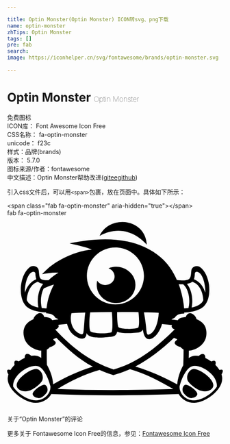 ```yaml
---

title: Optin Monster(Optin Monster) ICON转svg、png下载
name: optin-monster
zhTips: Optin Monster
tags: []
pre: fab
search: 
image: https://iconhelper.cn/svg/fontawesome/brands/optin-monster.svg

---
```


# Optin Monster  <small style="font-size: 60%;font-weight: 100">Optin Monster</small>


<div class="detail-page">
<p>
<span><span class="badge-success badge">免费图标</span> </span>
<br/>
<span>
ICON库：
<span class="badge-secondary badge">Font Awesome Icon Free</span> 
</span>
<br/>
<span>
CSS名称：
<span class="badge-secondary badge">fa-optin-monster</span> 
</span>
<br/>
<span>
unicode：
<span class="badge-secondary badge">f23c</span> 
<copy-btn content='f23c' btn-title=""></copy-btn>
<copy-btn :content='String.fromCodePoint(parseInt("f23c", 16))' btn-title="复制U"></copy-btn>
</span><br/><span>样式：<span class="badge-light badge">品牌(brands)</span></span>
<br/>
<span>
版本：
<span class="badge-secondary badge">5.7.0</span> 
</span>
<br/>
<span>图标来源/作者：<span class="badge-light badge">fontawesome</span></span> 
<br/>
<span class="zh-detail">中文描述：<span class="badge-primary badge">Optin Monster</span><span class="help-link"><span>帮助改进</span>(<a href="https://gitee.com/liuwave/icon-helper/edit/master/json/fontawesome/brands/optin-monster.json" target="_blank" rel="noopener noreferrer">gitee</a><a href="https://github.com/liuwave/icon-helper/edit/master/json/fontawesome/brands/optin-monster.json" target="_blank" rel="noopener noreferrer">github</a></span>)</span><br/>
</p>
</div>
<div class="alert alert-dark">
  <i class="fab fa-optin-monster fa-xs"></i>
  <i class="fab fa-optin-monster fa-sm"></i>
  <i class="fab fa-optin-monster fa-lg"></i>
  <i class="fab fa-optin-monster fa-2x"></i>
  <i class="fab fa-optin-monster fa-3x"></i>
  <i class="fab fa-optin-monster fa-5x"></i>
  <i class="fab fa-optin-monster fa-7x"></i>
</div>
<div>
  <p>引入css文件后，可以用<code>&lt;span&gt;</code>包裹，放在页面中。具体如下所示：    
  </p>
  <div class="alert alert-primary" style="font-size: 14px">
    &lt;span class="fab fa-optin-monster" aria-hidden="true"&gt;&lt;/span&gt;
    <copy-btn content='<span class="fab fa-optin-monster" aria-hidden="true"></span>'></copy-btn>
  </div>
  <div class="alert alert-secondary">
    <i class="fab fa-optin-monster"
    style="font-size: 24px"
    aria-hidden="true"></i> fab fa-optin-monster
    <copy-btn content="fab fa-optin-monster" btn-title="复制图标名称"></copy-btn>
  </div>
</div>
<div id="svg" class="svg-wrap">
<svg xmlns="http://www.w3.org/2000/svg" viewBox="0 0 576 512"><path d="M572.6 421.4c5.6-9.5 4.7-15.2-5.4-11.6-3-4.9-7-9.5-11.1-13.8 2.9-9.7-.7-14.2-10.8-9.2-4.6-3.2-10.3-6.5-15.9-9.2 0-15.1-11.6-11.6-17.6-5.7-10.4-1.5-18.7-.3-26.8 5.7.3-6.5.3-13 .3-19.7 12.6 0 40.2-11 45.9-36.2 1.4-6.8 1.6-13.8-.3-21.9-3-13.5-14.3-21.3-25.1-25.7-.8-5.9-7.6-14.3-14.9-15.9s-12.4 4.9-14.1 10.3c-8.5 0-19.2 2.8-21.1 8.4-5.4-.5-11.1-1.4-16.8-1.9 2.7-1.9 5.4-3.5 8.4-4.6 5.4-9.2 14.6-11.4 25.7-11.6V256c19.5-.5 43-5.9 53.8-18.1 12.7-13.8 14.6-37.3 12.4-55.1-2.4-17.3-9.7-37.6-24.6-48.1-8.4-5.9-21.6-.8-22.7 9.5-2.2 19.6 1.2 30-38.6 25.1-10.3-23.8-24.6-44.6-42.7-60C341 49.6 242.9 55.5 166.4 71.7c19.7 4.6 41.1 8.6 59.7 16.5-26.2 2.4-52.7 11.3-76.2 23.2-32.8 17-44 29.9-56.7 42.4 14.9-2.2 28.9-5.1 43.8-3.8-9.7 5.4-18.4 12.2-26.5 20-25.8.9-23.8-5.3-26.2-25.9-1.1-10.5-14.3-15.4-22.7-9.7-28.1 19.9-33.5 79.9-12.2 103.5 10.8 12.2 35.1 17.3 54.9 17.8-.3 1.1-.3 1.9-.3 2.7 10.8.5 19.5 2.7 24.6 11.6 3 1.1 5.7 2.7 8.1 4.6-5.4.5-11.1 1.4-16.5 1.9-3.3-6.6-13.7-8.1-21.1-8.1-1.6-5.7-6.5-12.2-14.1-10.3-6.8 1.9-14.1 10-14.9 15.9-22.5 9.5-30.1 26.8-25.1 47.6 5.3 24.8 33 36.2 45.9 36.2v19.7c-6.6-5-14.3-7.5-26.8-5.7-5.5-5.5-17.3-10.1-17.3 5.7-5.9 2.7-11.4 5.9-15.9 9.2-9.8-4.9-13.6-1.7-11.1 9.2-4.1 4.3-7.8 8.6-11.1 13.8-10.2-3.7-11 2.2-5.4 11.6-1.1 3.5-1.6 7-1.9 10.8-.5 31.6 44.6 64 73.5 65.1 17.3.5 34.6-8.4 43-23.5 113.2 4.9 226.7 4.1 340.2 0 8.1 15.1 25.4 24.3 42.7 23.5 29.2-1.1 74.3-33.5 73.5-65.1.2-3.7-.7-7.2-1.7-10.7zm-73.8-254c1.1-3 2.4-8.4 2.4-14.6 0-5.9 6.8-8.1 14.1-.8 11.1 11.6 14.9 40.5 13.8 51.1-4.1-13.6-13-29-30.3-35.7zm-4.6 6.7c19.5 6.2 28.6 27.6 29.7 48.9-1.1 2.7-3 5.4-4.9 7.6-5.7 5.9-15.4 10-26.2 12.2 4.3-21.3.3-47.3-12.7-63 4.9-.8 10.9-2.4 14.1-5.7zm-24.1 6.8c13.8 11.9 20 39.2 14.1 63.5-4.1.5-8.1.8-11.6.8-1.9-21.9-6.8-44-14.3-64.6 3.7.3 8.1.3 11.8.3zM47.5 203c-1.1-10.5 2.4-39.5 13.8-51.1 7-7.3 14.1-5.1 14.1.8 0 6.2 1.4 11.6 2.4 14.6-17.3 6.8-26.2 22.2-30.3 35.7zm9.7 27.6c-1.9-2.2-3.5-4.9-4.9-7.6 1.4-21.3 10.3-42.7 29.7-48.9 3.2 3.2 9.2 4.9 14.1 5.7-13 15.7-17 41.6-12.7 63-10.8-2.2-20.5-6-26.2-12.2zm47.9 14.6c-4.1 0-8.1-.3-12.7-.8-4.6-18.6-1.9-38.9 5.4-53v.3l12.2-5.1c4.9-1.9 9.7-3.8 14.9-4.9-10.7 19.7-17.4 41.3-19.8 63.5zm184-162.7c41.9 0 76.2 34 76.2 75.9 0 42.2-34.3 76.2-76.2 76.2s-76.2-34-76.2-76.2c0-41.8 34.3-75.9 76.2-75.9zm115.6 174.3c-.3 17.8-7 48.9-23 57-13.2 6.6-6.5-7.5-16.5-58.1 13.3.3 26.6.3 39.5 1.1zm-54-1.6c.8 4.9 3.8 40.3-1.6 41.9-11.6 3.5-40 4.3-51.1-1.1-4.1-3-4.6-35.9-4.3-41.1v.3c18.9-.3 38.1-.3 57 0zM278.3 309c-13 3.5-41.6 4.1-54.6-1.6-6.5-2.7-3.8-42.4-1.9-51.6 19.2-.5 38.4-.5 57.8-.8v.3c1.1 8.3 3.3 51.2-1.3 53.7zm-106.5-51.1c12.2-.8 24.6-1.4 36.8-1.6-2.4 15.4-3 43.5-4.9 52.2-1.1 6.8-4.3 6.8-9.7 4.3-21.9-9.8-27.6-35.2-22.2-54.9zm-35.4 31.3c7.8-1.1 15.7-1.9 23.5-2.7 1.6 6.2 3.8 11.9 7 17.6 10 17 44 35.7 45.1 7 6.2 14.9 40.8 12.2 54.9 10.8 15.7-1.4 23.8-1.4 26.8-14.3 12.4 4.3 30.8 4.1 44 3 11.3-.8 20.8-.5 24.6-8.9 1.1 5.1 1.9 11.6 4.6 16.8 10.8 21.3 37.3 1.4 46.8-31.6 8.6.8 17.6 1.9 26.5 2.7-.4 1.3-3.8 7.3 7.3 11.6-47.6 47-95.7 87.8-163.2 107-63.2-20.8-112.1-59.5-155.9-106.5 9.6-3.4 10.4-8.8 8-12.5zm-21.6 172.5c-3.8 17.8-21.9 29.7-39.7 28.9-19.2-.8-46.5-17-59.2-36.5-2.7-31.1 43.8-61.3 66.2-54.6 14.9 4.3 27.8 30.8 33.5 54 0 3-.3 5.7-.8 8.2zm-8.7-66c-.5-13.5-.5-27-.3-40.5h.3c2.7-1.6 5.7-3.8 7.8-6.5 6.5-1.6 13-5.1 15.1-9.2 3.3-7.1-7-7.5-5.4-12.4 2.7-1.1 5.7-2.2 7.8-3.5 29.2 29.2 58.6 56.5 97.3 77-36.8 11.3-72.4 27.6-105.9 47-1.2-18.6-7.7-35.9-16.7-51.9zm337.6 64.6c-103 3.5-206.2 4.1-309.4 0 0 .3 0 .3-.3.3v-.3h.3c35.1-21.6 72.2-39.2 112.4-50.8 11.6 5.1 23 9.5 34.9 13.2 2.2.8 2.2.8 4.3 0 14.3-4.1 28.4-9.2 42.2-15.4 41.5 11.7 78.8 31.7 115.6 53zm10.5-12.4c-35.9-19.5-73-35.9-111.9-47.6 38.1-20 71.9-47.3 103.5-76.7 2.2 1.4 4.6 2.4 7.6 3.2 0 .8.3 1.9.5 2.4-4.6 2.7-7.8 6.2-5.9 10.3 2.2 3.8 8.6 7.6 15.1 8.9 2.4 2.7 5.1 5.1 8.1 6.8 0 13.8-.3 27.6-.8 41.3l.3-.3c-9.3 15.9-15.5 37-16.5 51.7zm105.9 6.2c-12.7 19.5-40 35.7-59.2 36.5-19.3.9-40.5-13.2-40.5-37 5.7-23.2 18.9-49.7 33.5-54 22.7-6.9 69.2 23.4 66.2 54.5zM372.9 75.2c-3.8-72.1-100.8-79.7-126-23.5 44.6-24.3 90.3-15.7 126 23.5zM74.8 407.1c-15.7 1.6-49.5 25.4-49.5 43.2 0 11.6 15.7 19.5 32.2 14.9 12.2-3.2 31.1-17.6 35.9-27.3 6-11.6-3.7-32.7-18.6-30.8zm215.9-176.2c28.6 0 51.9-21.6 51.9-48.4 0-36.1-40.5-58.1-72.2-44.3 9.5 3 16.5 11.6 16.5 21.6 0 23.3-33.3 32-46.5 11.3-7.3 34.1 19.4 59.8 50.3 59.8zM68 474.1c.5 6.5 12.2 12.7 21.6 9.5 6.8-2.7 14.6-10.5 17.3-16.2 3-7-1.1-20-9.7-18.4-8.9 1.6-29.7 16.7-29.2 25.1zm433.2-67c-14.9-1.9-24.6 19.2-18.9 30.8 4.9 9.7 24.1 24.1 36.2 27.3 16.5 4.6 32.2-3.2 32.2-14.9 0-17.8-33.8-41.6-49.5-43.2zM478.8 449c-8.4-1.6-12.4 11.3-9.5 18.4 2.4 5.7 10.3 13.5 17.3 16.2 9.2 3.2 21.1-3 21.3-9.5.9-8.4-20.2-23.5-29.1-25.1z"/></svg>
</div>
<detail full-name='fa-optin-monster'></detail>

<Vssue title="关于“Optin Monster”的评论" >关于“Optin Monster”的评论</Vssue>
    
<div><p>更多关于  Fontawesome Icon Free的信息，参见：<a target="_blank" href="https://iconhelper.cn/fontawesome.html">Fontawesome Icon Free</a>
</p></div>
